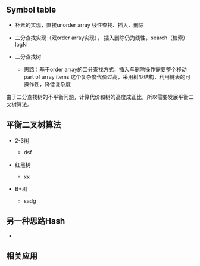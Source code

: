 Symbol table
-
- 朴素的实现，直接unorder array 线性查找、插入、删除
- 二分查找实现（双order array实现）， 插入删除仍为线性，search（检索） logN

- 二分查找树
  - 思路：基于order array的二分查找方式，插入与删除操作需要整个移动 part of array items
      这个复杂度代价过高，采用树型结构，利用链表的可操作性，降低复杂度

由于二分查找树的不平衡问题，计算代价和树的高度成正比，所以需要发展平衡二叉树算法。

平衡二叉树算法
-
- 2-3树
  - dsf

- 红黑树
  - xx
- B+树
  - sadg

另一种思路Hash
-
-

相关应用
-
